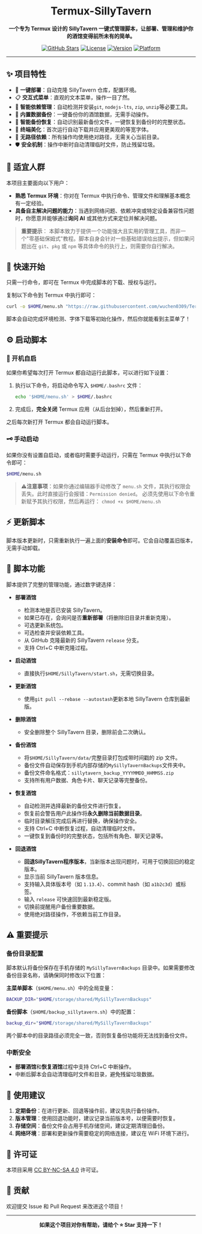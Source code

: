 <div align="center">

# Termux-SillyTavern

**一个专为 Termux 设计的 SillyTavern 一键式管理脚本，让部署、管理和维护你的酒馆变得前所未有的简单。**

[![GitHub Stars](https://img.shields.io/github/stars/wuchen0309/Termux-SillyTavern.svg?style=for-the-badge&logo=github)](https://github.com/wuchen0309/Termux-SillyTavern)
[![License](https://img.shields.io/badge/License-CC%20BY--NC--SA%204.0-blue.svg?style=for-the-badge)](https://github.com/wuchen0309/Termux-SillyTavern/blob/main/LICENSE)
[![Version](https://img.shields.io/badge/Version-2025.10.19-brightgreen.svg?style=for-the-badge)](https://github.com/wuchen0309/Termux-SillyTavern/blob/main/menu.sh)
[![Platform](https://img.shields.io/badge/Platform-Termux%20(Android)-orange.svg?style=for-the-badge&logo=android)](https://termux.dev/cn/index.html)

</div>

---

## ✨ 项目特性

- 🚀 **一键部署**：自动克隆 SillyTavern 仓库，配置环境。
- 📋 **交互式菜单**：直观的文本菜单，操作一目了然。
- 🔧 **智能依赖管理**：自动检测并安装`git`, `nodejs-lts`, `zip`, `unzip`等必要工具。
- 💾 **内置数据备份**：一键备份你的酒馆数据，无需手动操作。
- 🔄 **智能备份恢复**：自动识别最新备份文件，一键恢复到备份时的完整状态。
- 🎨 **终端美化**：首次运行自动下载并应用更美观的等宽字体。
- 🧹 **无路径依赖**：所有操作均使用绝对路径，无需关心当前目录。
- 🛡️ **安全机制**：操作中断时自动清理临时文件，防止残留垃圾。

## 📝 适宜人群

本项目主要面向以下用户：

- **熟悉 Termux 环境**：你对在 Termux 中执行命令、管理文件和理解基本概念有一定经验。
- **具备自主解决问题的能力**：当遇到网络问题、依赖冲突或特定设备兼容性问题时，你愿意并能够通过**询问 AI** 或其他方式来定位并解决问题。

> **重要提示**：
> 本脚本致力于提供一个功能强大且实用的管理工具，而非一个"零基础保姆式"教程。脚本自身会针对一些基础错误给出提示，但如果问题出在 `git`、`pkg` 或 `npm` 等具体命令的执行上，则需要你自行解决。

## 🚀 快速开始

只需一行命令，即可在 Termux 中完成脚本的下载、授权与运行。

复制以下命令到 Termux 中执行即可：

```bash
curl -o $HOME/menu.sh "https://raw.githubusercontent.com/wuchen0309/Termux-SillyTavern/refs/heads/main/menu.sh" && chmod +x $HOME/menu.sh && $HOME/menu.sh
```

脚本会自动完成环境检测、字体下载等初始化操作，然后你就能看到主菜单了！

## ⚙️ 启动脚本

### 🔑 开机自启

如果你希望每次打开 Termux 都自动运行此脚本，可以进行如下设置：

1.  执行以下命令，将启动命令写入 `$HOME/.bashrc` 文件：
    ```bash
    echo '$HOME/menu.sh' > $HOME/.bashrc
    ```
2.  完成后，**完全关闭** Termux 应用（从后台划掉），然后重新打开。

之后每次新打开 Termux 都会自动运行脚本。

### 🗝️ 手动启动

如果你没有设置自启动，或者临时需要手动运行，只需在 Termux 中执行以下命令即可：

```bash
$HOME/menu.sh
```

>**⚠️注意事项**：如果你通过编辑器手动修改了 `menu.sh` 文件，其执行权限会丢失。此时直接运行会报错：`Permission denied`。
>必须先使用以下命令重新赋予其执行权限，然后再运行：
>`chmod +x $HOME/menu.sh`

## ⚡ 更新脚本

脚本版本更新时，只需重新执行一遍上面的**安装命令**即可。它会自动覆盖旧版本，无需手动卸载。

## 📖 脚本功能

脚本提供了完整的管理功能，通过数字键选择：

- **部署酒馆**
  - 检测本地是否已安装 SillyTavern。
  - 如果已存在，会询问是否**重新部署**（将删除旧目录并重新克隆）。
  - 可选更新系统包。
  - 可选检查并安装依赖工具。
  - 从 GitHub 克隆最新的 SillyTavern `release` 分支。
  - 支持 Ctrl+C 中断克隆过程。

- **启动酒馆**
  - 直接执行`$HOME/SillyTavern/start.sh`，无需切换目录。

- **更新酒馆**
  - 使用`git pull --rebase --autostash`更新本地 SillyTavern 仓库到最新版。

- **删除酒馆**
  - 安全删除整个 SillyTavern 目录，删除前会二次确认。

- **备份酒馆**
  - 将`$HOME/SillyTavern/data/`完整目录打包成带时间戳的 zip 文件。
  - 备份文件自动保存到手机内部存储的`MySillyTavernBackups`文件夹中。
  - 备份文件命名格式：`sillytavern_backup_YYYYMMDD_HHMMSS.zip`
  - 支持所有用户数据、角色卡片、聊天记录等完整备份。

- **恢复酒馆**
  - 自动检测并选择最新的备份文件进行恢复。
  - 恢复前会警告用户此操作将**永久删除当前数据目录**。
  - 临时目录解压完成后再进行替换，确保操作安全。
  - 支持 Ctrl+C 中断恢复过程，自动清理临时文件。
  - 一键恢复到备份时的完整状态，包括所有角色、聊天记录等。

- **回退酒馆**
  - **回退SillyTavern程序版本**，当新版本出现问题时，可用于切换回旧的稳定版本。
  - 显示当前 SillyTavern 版本信息。
  - 支持输入具体版本号（如 `1.13.4`）、commit hash（如 `a1b2c3d`）或标签。
  - 输入 `release` 可快速回到最新稳定版。
  - 切换前提醒用户备份重要数据。
  - 使用绝对路径操作，不依赖当前工作目录。

## ⚠️ 重要提示

### 备份目录配置

脚本默认将备份保存在手机存储的 `MySillyTavernBackups` 目录中。如果需要修改备份目录名称，请确保同时修改以下位置：

**主菜单脚本**（`$HOME/menu.sh`）中的全局变量：
```bash
BACKUP_DIR="$HOME/storage/shared/MySillyTavernBackups"
```

**备份脚本**（`$HOME/backup_sillytavern.sh`）中的配置：
```bash
backup_dir="$HOME/storage/shared/MySillyTavernBackups"
```

两个脚本中的目录路径必须完全一致，否则恢复备份功能将无法找到备份文件。

### 中断安全

- **部署酒馆**和**恢复酒馆**过程中支持 Ctrl+C 中断操作。
- 中断后脚本会自动清理临时文件和目录，避免残留垃圾数据。

## 🎯 使用建议

1. **定期备份**：在进行更新、回退等操作前，建议先执行备份操作。
2. **版本管理**：使用回退功能时，建议记录当前版本号，以便需要时恢复。
3. **存储空间**：备份文件会占用手机存储空间，建议定期清理旧备份。
4. **网络环境**：部署和更新操作需要稳定的网络连接，建议在 WiFi 环境下进行。

## 📄 许可证

本项目采用 [CC BY-NC-SA 4.0](https://creativecommons.org/licenses/by-nc-sa/4.0/) 许可证。

## 🤝 贡献

欢迎提交 Issue 和 Pull Request 来改进这个项目！

---

<div align="center">

**如果这个项目对你有帮助，请给个 ⭐ Star 支持一下！**

</div>